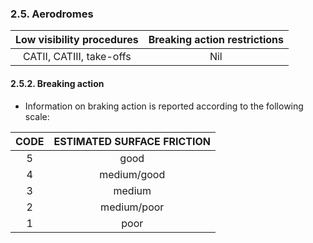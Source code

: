 ### 	2.5. Aerodromes

| Low visibility procedures | Breaking action restrictions |
| :-----------------------: | :--------------------------: |
| CATII, CATIII, take-offs  |             Nil              |

#### 2.5.2. Breaking action

- Information on braking action is reported according to the following scale:

| **CODE** | **ESTIMATED SURFACE FRICTION** |
| :------: | :----------------------------: |
|    5     |              good              |
|    4     |          medium/good           |
|    3     |             medium             |
|    2     |          medium/poor           |
|    1     |              poor              |
